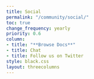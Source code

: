 ```yaml
---
title: Social
permalink: "/community/social/"
toc: true
change_frequency: yearly
priority: 0.6
column:
- title: "**Browse Docs**"
- title: Chat
- title: Follow us on Twitter
style: black.css
layout: threecolumns
---
```


